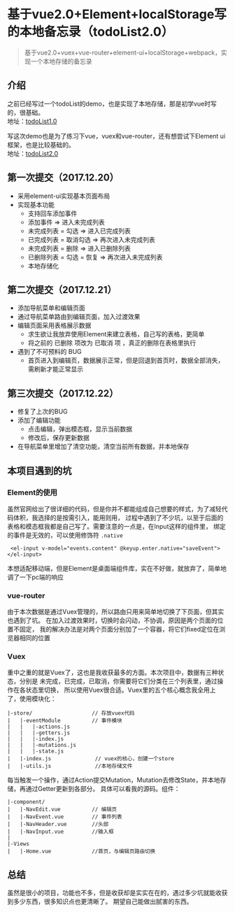 # 基于vue2.0+Element+localStorage写的本地备忘录（todoList2.0）
> 基于vue2.0+vuex+vue-router+element-ui+localStorage+webpack，实现一个本地存储的备忘录

## 介绍
 之前已经写过一个todoList的demo，也是实现了本地存储，那是初学vue时写的，很基础。      
 地址：[todoList1.0](https://wungjyan.github.io/demo/vue-todolist1.0/index.html#all)    
 
 写这次demo也是为了练习下vue，vuex和vue-router，还有想尝试下Element ui框架，也是比较基础的。        
 地址：[todoList2.0](https://wungjyan.github.io/demo/vue-todolist2.0/dist/index.html#/)
 
## 第一次提交（2017.12.20）

- 采用element-ui实现基本页面布局
- 实现基本功能
  - 支持回车添加事件
  - 添加事件 => 进入未完成列表
  - 未完成列表 = 勾选 => 进入已完成列表
  - 已完成列表 = 取消勾选 => 再次进入未完成列表
  - 未完成列表 = 删除 => 进入已删除列表
  - 已删除列表 = 勾选 = 恢复 => 再次进入未完成列表
  - 本地存储化

## 第二次提交（2017.12.21）

- 添加导航菜单和编辑页面
- 通过导航菜单路由到编辑页面，加入过渡效果
- 编辑页面采用表格展示数据
  - 求生欲让我放弃使用Element来建立表格，自己写的表格，更简单
  - 将之前的 已删除 项改为 已取消 项 ，真正的删除在表格里执行
- 遇到了不可预料的 BUG
  - 首页进入到编辑页，数据展示正常，但是回退到首页时，数据全部消失，需刷新才能正常显示
  
## 第三次提交（2017.12.22）
- 修复了上次的BUG
- 添加了编辑功能
  - 点击编辑，弹出模态框，显示当前数据
  - 修改后，保存更新数据
- 在导航菜单里增加了清空功能，清空当前所有数据，并本地保存

## 本项目遇到的坑
### Element的使用    
虽然官网给出了很详细的代码，但是你并不都能组成自己想要的样式，为了减轻代码体积，我选择的是按需引入，能用则用，
过程中遇到了不少坑，以至于后面的表格和模态框我都是自己写了。需要注意的一点是，在Input这样的组件里，
绑定的事件是无效的，可以使用修饰符 `.native`     
```
 <el-input v-model="events.content" @keyup.enter.native="saveEvent"></el-input>
```
本想适配移动端，但是Element是桌面端组件库，实在不好做，就放弃了，简单地调了一下pc端的响应

### vue-router
由于本次数据是通过Vuex管理的，所以路由只用来简单地切换了下页面，但其实也遇到了坑。
在加入过渡效果时，切换时会闪动，不协调，原因是两个页面的位置不固定，
我的解决办法是对两个页面分别加了一个容器，将它们fixed定位在浏览器相同的位置

### Vuex
重中之重的就是Vuex了，这也是我收获最多的方面。本次项目中，数据有三种状态，分别是
未完成，已完成，已取消，你需要将它们分类在三个列表里，通过操作在各状态里切换，
所以使用Vuex很合适。Vuex里的五个核心概念我全用上了，使用模块化：
```
|-store/                   // 存放vuex代码
|   |-eventModule          // 事件模块
|   |   |-actions.js
|   |   |-getters.js
|   |   |-index.js
|   |   |-mutations.js
|   |   |-state.js      
|   |-index.js              // vuex的核心，创建一个store
|   |-utils.js              //本地存储文件
```
每当触发一个操作，通过Action提交Mutation，Mutation去修改State，并本地存储，再通过Getter更新到各部分。
具体可以看我的源码。组件：
```
|-component/                
|   |-NavEdit.vue          // 编辑页
|   |-NavEvent.vue         // 事件列表
|   |-NavHeader.vue        //头部
|   |-NavInput.vue         //输入框
|         
|-Views              
|   |-Home.vue             //首页，与编辑页路由切换
```

## 总结
虽然是很小的项目，功能也不多，但是收获却是实实在在的，遇过多少坑就能收获到多少东西，很多知识点也更清晰了。
期望自己能做出腻害的东西。
